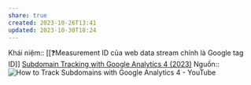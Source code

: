 ```yaml
---
share: true
created: 2023-10-26T13:41
updated: 2023-10-30T18:24
---
```

Khái niệm:: 
[[❓Measurement ID của web data stream chính là Google tag ID]]
[Subdomain Tracking with Google Analytics 4 (2023)](https://www.analyticsmania.com/post/subdomain-tracking-with-google-analytics-and-google-tag-manager/)
Nguồn:: ![How to Track Subdomains with Google Analytics 4 - YouTube](https://youtu.be/7laoCJcnqGk?si=16qA6p_DT_O7OtVT)